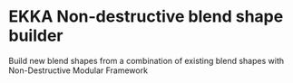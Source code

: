# EKKA Non-destructive blend shape builder
Build new blend shapes from a combination of existing blend shapes with Non-Destructive Modular Framework